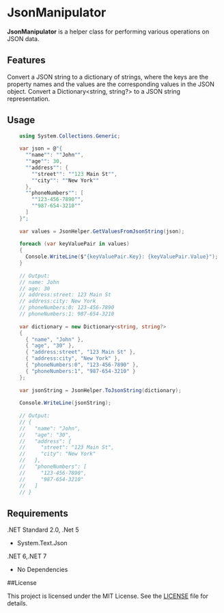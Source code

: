 

# JsonManipulator

**JsonManipulator** is a helper class for performing various operations on JSON data.

## Features

Convert a JSON string to a dictionary of strings, where the keys are the property names and the values are the corresponding values in the JSON object.
Convert a Dictionary<string, string?> to a JSON string representation.

## Usage

```csharp
    using System.Collections.Generic;
    
    var json = @"{
      ""name"": ""John"",
      ""age"": 30,
      ""address"": {
        ""street"": ""123 Main St"",
        ""city"": ""New York""
      },
      ""phoneNumbers"": [
        ""123-456-7890"",
        ""987-654-3210""
      ]
    }";
    
    var values = JsonHelper.GetValuesFromJsonString(json);
    
    foreach (var keyValuePair in values)
    {
      Console.WriteLine($"{keyValuePair.Key}: {keyValuePair.Value}");
    }
    
    // Output:
    // name: John
    // age: 30
    // address:street: 123 Main St
    // address:city: New York
    // phoneNumbers:0: 123-456-7890
    // phoneNumbers:1: 987-654-3210
    
    var dictionary = new Dictionary<string, string?>
    {
      { "name", "John" },
      { "age", "30" },
      { "address:street", "123 Main St" },
      { "address:city", "New York" },
      { "phoneNumbers:0", "123-456-7890" },
      { "phoneNumbers:1", "987-654-3210" }
    };
    
    var jsonString = JsonHelper.ToJsonString(dictionary);
    
    Console.WriteLine(jsonString);
    
    // Output:
    // {
    //   "name": "John",
    //   "age": "30",
    //   "address": {
    //     "street": "123 Main St",
    //     "city": "New York"
    //   },
    //   "phoneNumbers": [
    //     "123-456-7890",
    //     "987-654-3210"
    //   ]
    // }
```
## Requirements

.NET Standard 2.0, .Net 5
- System.Text.Json

.NET 6,.NET 7
- No Dependencies

##License

This project is licensed under the MIT License. See the  [LICENSE](https://github.com/adomorn/JsonManipulator/blob/master/License.txt) file for details.
